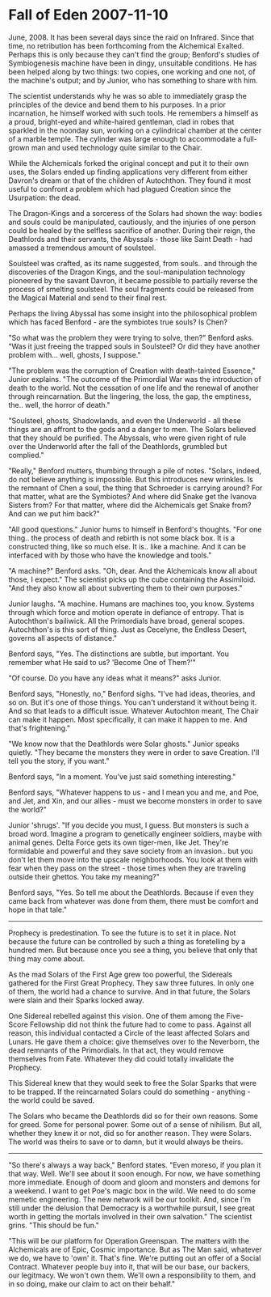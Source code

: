 <!-- TITLE: Fall of Eden 2007-11-10 -->
<!-- SUBTITLE: A game log for Fall of Eden -->

# Fall of Eden 2007-11-10

June, 2008. It has been several days since the raid on Infrared. Since that time, no retribution has been forthcoming from the Alchemical Exalted. Perhaps this is only because they can't find the group; Benford's studies of Symbiogenesis machine have been in dingy, unsuitable conditions. He has been helped along by two things: two copies, one working and one not, of the machine's output; and by Junior, who has something to share with him.

The scientist understands why he was so able to immediately grasp the principles of the device and bend them to his purposes. In a prior incarnation, he himself worked with such tools. He remembers a himself as a proud, bright-eyed and white-haired gentleman, clad in robes that sparkled in the noonday sun, working on a cylindrical chamber at the center of a marble temple. The cylinder was large enough to accommodate a full-grown man and used technology quite similar to the Chair.

While the Alchemicals forked the original concept and put it to their own uses, the Solars ended up finding applications very different from either Davron's dream or that of the children of Autochthon. They found it most useful to confront a problem which had plagued Creation since the Usurpation: the dead.

The Dragon-Kings and a sorceress of the Solars had shown the way: bodies and souls could be manipulated, cautiously, and the injuries of one person could be healed by the selfless sacrifice of another. During their reign, the Deathlords and their servants, the Abyssals - those like Saint Death - had amassed a tremendous amount of soulsteel.

Soulsteel was crafted, as its name suggested, from souls.. and through the discoveries of the Dragon Kings, and the soul-manipulation technology pioneered by the savant Davron, it became possible to partially reverse the process of smelting soulsteel. The soul fragments could be released from the Magical Material and send to their final rest.

Perhaps the living Abyssal has some insight into the philosophical problem which has faced Benford - are the symbiotes true souls? Is Chen?

"So what was the problem they were trying to solve, then?" Benford asks. "Was it just freeing the trapped souls in Soulsteel? Or did they have another problem with... well, ghosts, I suppose."

"The problem was the corruption of Creation with death-tainted Essence," Junior explains. "The outcome of the Primordial War was the introduction of death to the world. Not the cessation of one life and the renewal of another through reincarnation. But the lingering, the loss, the gap, the emptiness, the.. well, the horror of death."

"Soulsteel, ghosts, Shadowlands, and even the Underworld - all these things are an affront to the gods and a danger to men. The Solars believed that they should be purified. The Abyssals, who were given right of rule over the Underworld after the fall of the Deathlords, grumbled but complied."

"Really," Benford mutters, thumbing through a pile of notes. "Solars, indeed, do not believe anything is impossible. But this introduces new wrinkles. Is the remnant of Chen a soul, the thing that Schroeder is carrying around? For that matter, what are the Symbiotes? And where did Snake get the Ivanova Sisters from? For that matter, where did the Alchemicals get Snake from? And can we put him back?"

"All good questions." Junior hums to himself in Benford's thoughts. "For one thing.. the process of death and rebirth is not some black box. It is a constructed thing, like so much else. It is.. like a machine. And it can be interfaced with by those who have the knowledge and tools."

"A machine?" Benford asks. "Oh, dear. And the Alchemicals know all about those, I expect." The scientist picks up the cube containing the Assimiloid. "And they also know all about subverting them to their own purposes."

Junior laughs. "A machine. Humans are machines too, you know. Systems through which force and motion operate in defiance of entropy. That is Autochthon's bailiwick. All the Primordials have broad, general scopes. Autochthon's is this sort of thing. Just as Cecelyne, the Endless Desert, governs all aspects of distance."

Benford says, "Yes. The distinctions are subtle, but important. You remember what He said to us? 'Become One of Them?'"

"Of course. Do you have any ideas what it means?" asks Junior.

Benford says, "Honestly, no," Benford sighs. "I've had ideas, theories, and so on. But it's one of those things. You can't understand it without being it. And so that leads to a difficult issue. Whatever Autochton meant, The Chair can make it happen. Most specifically, it can make it happen to me. And that's frightening."

"We know now that the Deathlords were Solar ghosts." Junior speaks quietly. "They became the monsters they were in order to save Creation. I'll tell you the story, if you want."

Benford says, "In a moment. You've just said something interesting."

Benford says, "Whatever happens to us - and I mean you and me, and Poe, and Jet, and Xin, and our allies - must we become monsters in order to save the world?"

Junior 'shrugs'. "If you decide you must, I guess. But monsters is such a broad word. Imagine a program to genetically engineer soldiers, maybe with animal genes. Delta Force gets its own tiger-men, like Jet. They're formidable and powerful and they save society from an invasion.. but you don't let them move into the upscale neighborhoods. You look at them with fear when they pass on the street - those times when they are traveling outside their ghettos. You take my meaning?"

Benford says, "Yes. So tell me about the Deathlords. Because if even they came back from whatever was done from them, there must be comfort and hope in that tale."

---

Prophecy is predestination. To see the future is to set it in place. Not because the future can be controlled by such a thing as foretelling by a hundred men. But because once you see a thing, you believe that only that thing may come about.

As the mad Solars of the First Age grew too powerful, the Sidereals gathered for the First Great Prophecy. They saw three futures. In only one of them, the world had a chance to survive. And in that future, the Solars were slain and their Sparks locked away.

One Sidereal rebelled against this vision. One of them among the Five-Score Fellowship did not think the future had to come to pass. Against all reason, this individual contacted a Circle of the least affected Solars and Lunars. He gave them a choice: give themselves over to the Neverborn, the dead remnants of the Primordials. In that act, they would remove themselves from Fate. Whatever they did could totally invalidate the Prophecy.

This Sidereal knew that they would seek to free the Solar Sparks that were to be trapped. If the reincarnated Solars could do something - anything - the world could be saved.

The Solars who became the Deathlords did so for their own reasons. Some for greed. Some for personal power. Some out of a sense of nihilism. But all, whether they knew it or not, did so for another reason. They were Solars. The world was theirs to save or to damn, but it would always be theirs.

---

"So there's always a way back," Benford states. "Even moreso, if you plan it that way. Well. We'll see about it soon enough. For now, we have something more immediate. Enough of doom and gloom and monsters and demons for a weekend. I want to get Poe's magic box in the wild. We need to do some memetic engineering. The new network will be our toolkit. And, since I'm still under the delusion that Democracy is a worthwhile pursuit, I see great worth in getting the mortals involved in their own salvation." The scientist grins. "This should be fun."

"This will be our platform for Operation Greenspan. The matters with the Alchemicals are of Epic, Cosmic importance. But as The Man said, whatever we do, we have to 'own' it. That's fine. We're putting out an offer of a Social Contract. Whatever people buy into it, that will be our base, our backers, our legitmacy. We won't own them. We'll own a responsibility to them, and in so doing, make our claim to act on their behalf."